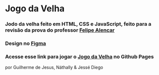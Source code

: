 # Jogo da Velha

### Jodo da velha feito em HTML, CSS e JavaScript, feito para a revisão da prova do professor [Felipe Alencar](https://github.com/felipealencar)

### Design no <a href="https://www.figma.com/file/9Ky1fkDZBrpxWCZ9QOUtrZ/Tic-Tac-Toe?node-id=0%3A1" target="_blank">Figma</a>

### Acesse esse link para jogar o [Jogo da Velha](https://guilherme-gjv.github.io/jogo-da-velha/) no Github Pages

por Guilherme de Jesus, Náthally & Jessé Diego 
